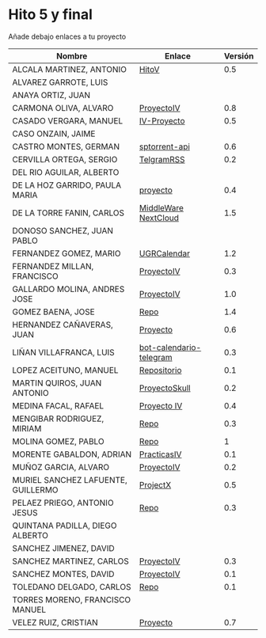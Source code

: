 # Hito 5 y final

Añade debajo enlaces a tu proyecto

| Nombre | Enlace | Versión |
|--------|--------|---------|
| ALCALA MARTINEZ, ANTONIO |[HitoV](https://github.com/AntonioAlcM/tfg_ugr/) | 0.5 |
| ALVAREZ GARROTE, LUIS | | |
| ANAYA ORTIZ, JUAN| | |
| CARMONA OLIVA, ALVARO|[ProyectoIV](https://github.com/alvarocarmona6/ProyectoIV) |0.8 |
| CASADO VERGARA, MANUEL| [IV-Proyecto](https://github.com/cvlolo/IV-Proyecto) | 0.5 |
| CASO ONZAIN, JAIME| | |
| CASTRO MONTES, GERMAN|[sptorrent-api](https://github.com/patamimbre/sptorrent-api) |0.6 |
| CERVILLA ORTEGA, SERGIO| [TelgramRSS](https://github.com/Cerv1/IV-Project) | 0.2 |
| DEL RIO AGUILAR, ALBERTO| | |
| DE LA HOZ GARRIDO, PAULA MARIA| [proyecto](https://github.com/terceranexus6/copylazyjacker)|0.4 |
| DE LA TORRE FANIN, CARLOS| [MiddleWare NextCloud](https://github.com/elsudano/MiddleWare_NextCloud) | 1.5 |
| DONOSO SANCHEZ, JUAN PABLO| | |
| FERNANDEZ GOMEZ, MARIO| [UGRCalendar](https://github.com/mariofg92/ivmario) | 1.2 |
| FERNANDEZ MILLAN, FRANCISCO| [ProyectoIV](https://github.com/franfermi/Infraestructura-Virtual_IV) | 0.3 |
| GALLARDO MOLINA, ANDRES JOSE| [ProyectoIV](https://github.com/Maverick94/IV_Proyecto)| 1.0 |
| GOMEZ BAENA, JOSE| [Repo](https://github.com/josegob/IV-Proyecto) | 1.4 |
| HERNANDEZ CAÑAVERAS, JUAN|[Proyecto](https://github.com/MagicJHC10/Proyecto-IV)| 0.6 |
| LIÑAN VILLAFRANCA, LUIS|[bot-calendario-telegram](https://github.com/lulivi/bot-calendario-telegram)|0.3|
| LOPEZ ACEITUNO, MANUEL| [Repositorio](https://github.com/manuellopez92/ProyectoIV)|0.1 |
| MARTIN QUIROS, JUAN ANTONIO|[ProyectoSkull](https://github.com/marquirj/ProyectoSkull) | 0.2 |
| MEDINA FACAL, RAFAEL| [Proyecto IV](https://github.com/Medfac9/Proyecto_IV) | 0.4 |
| MENGIBAR RODRIGUEZ, MIRIAM|[Repo](https://github.com/mirismr/proyectoIV17-18) | 0.3 |
| MOLINA GOMEZ, PABLO| [Repo](https://github.com/pmolinag/proyecto) |1|
| MORENTE GABALDON, ADRIAN| [PracticasIV](https://github.com/adrianmorente/PracticasIV) | 0.1 |
| MUÑOZ GARCIA, ALVARO|[ProyectoIV](https://github.com/alvaromgs/proyectoIV-1718)|0.2|
| MURIEL SANCHEZ LAFUENTE, GUILLERMO|[ProjectX](https://github.com/guillesiesta/ProjectX) | 0.5 |
| PELAEZ PRIEGO, ANTONIO JESUS| [Repo](https://github.com/ajpelaez/IV-Proyecto) | 0.3 |
| QUINTANA PADILLA, DIEGO ALBERTO| | |
| SANCHEZ JIMENEZ, DAVID| | |
| SANCHEZ MARTINEZ, CARLOS | [ProyectoIV](https://github.com/CharlySM/Proyecto-IV)| 0.3 |
| SANCHEZ MONTES, DAVID| [ProyectoIV](https://github.com/Anixo/ProyectoIV) | 0.1 |
| TOLEDANO DELGADO, CARLOS|[Repo](https://github.com/carlillostole/proyectoIV17-18) | 0.1 |
| TORRES MORENO, FRANCISCO MANUEL| | |
| VELEZ RUIZ, CRISTIAN| [Proyecto](https://github.com/ainokila/ProyectoIV) | 0.7|
